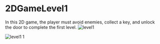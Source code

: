 # 2DGameLevel1
In this 2D game, the player must avoid enemies, collect a key, and unlock the door to complete the first level.
![level1](https://github.com/user-attachments/assets/bb1d367c-cb94-4686-b5d2-52a32d224098)

![level1 1](https://github.com/user-attachments/assets/a25ea3d3-f26a-43c1-8ec8-a4f82e6f8e45)
